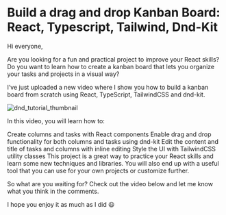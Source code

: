 # Build a drag and drop Kanban Board: React, Typescript, Tailwind, Dnd-Kit

Hi everyone,

Are you looking for a fun and practical project to improve your React skills? Do you want to learn how to create a kanban board that lets you organize your tasks and projects in a visual way?

I’ve just uploaded a new video where I show you how to build a kanban board from scratch using React, TypeScript, TailwindCSS and dnd-kit.



![dnd_tutorial_thumbnail](https://github.com/Kliton/react-kanban-board-dnd-kit-tutorial-yt/assets/10452377/1321f859-105a-4fd2-a462-3745c89e410a)





In this video, you will learn how to:

Create columns and tasks with React components
Enable drag and drop functionality for both columns and tasks using dnd-kit
Edit the content and title of tasks and columns with inline editing
Style the UI with TailwindCSS utility classes
This project is a great way to practice your React skills and learn some new techniques and libraries. You will also end up with a useful tool that you can use for your own projects or customize further.

So what are you waiting for? Check out the video below and let me know what you think in the comments.

I hope you enjoy it as much as I did 😃
